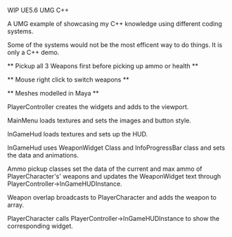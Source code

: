 WIP UE5.6 UMG C++

A UMG example of showcasing my C++ knowledge using different coding systems.

Some of the systems would not be the most efficent way to do  things. It is only a C++ demo.




** Pickup all 3 Weapons first before picking up ammo or health **

** Mouse right click to switch weapons **

** Meshes modelled in Maya **



PlayerController creates the widgets and adds to the viewport.

MainMenu loads textures and sets the images and button style.

InGameHud loads textures and sets up the HUD.

InGameHud uses WeaponWidget Class and InfoProgressBar class and sets the data and animations.

Ammo pickup classes set the data of the current and max ammo of PlayerCharacter's' weapons and
updates the WeaponWidget text through PlayerController->InGameHUDInstance.

Weapon overlap broadcasts to PlayerCharacter and adds the weapon to array.

PlayerCharacter calls PlayerController->InGameHUDInstance to show the corresponding widget.
